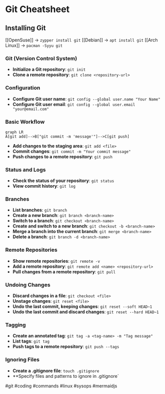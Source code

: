 # Git Cheatsheet
## Installing Git
[[OpenSuse]] -> `zypper install git`
[[Debian]] -> `apt install git`
[[Arch Linux]] -> `pacman -Syyu git`
### Git (Version Control System)
- **Initialize a Git repository**: `git init`
- **Clone a remote repository**: `git clone <repository-url>`
### Configuration
- **Configure Git user name**: `git config --global user.name "Your Name"`
- **Configure Git user email**: `git config --global user.email "your@email.com"`
### Basic Workflow
```mermaid
graph LR
A[git add]-->B["git commit -m 'message'"]-->C[git push]
```
- **Add changes to the staging area**: `git add <file>`
- **Commit changes**: `git commit -m "Your commit message"`
- **Push changes to a remote repository**: `git push`
### Status and Logs
- **Check the status of your repository**: `git status`
- **View commit history**: `git log`
### Branches
- **List branches**: `git branch`
- **Create a new branch**: `git branch <branch-name>`
- **Switch to a branch**: `git checkout <branch-name>`
- **Create and switch to a new branch**: `git checkout -b <branch-name>`
- **Merge a branch into the current branch**: `git merge <branch-name>`
- **Delete a branch**: `git branch -d <branch-name>`
### Remote Repositories
- **Show remote repositories**: `git remote -v`
- **Add a remote repository**: `git remote add <name> <repository-url>`
- **Pull changes from a remote repository**: `git pull`
### Undoing Changes
- **Discard changes in a file**: `git checkout <file>`
- **Unstage changes**: `git reset <file>`
- **Undo the last commit, keeping changes**: `git reset --soft HEAD~1`
- **Undo the last commit and discard changes**: `git reset --hard HEAD~1`
### Tagging
- **Create an annotated tag**: `git tag -a <tag-name> -m "Tag message"`
- **List tags**: `git tag`
- **Push tags to a remote repository**: `git push --tags`
### Ignoring Files
- **Create a .gitignore file**: `touch .gitignore`
- **Specify files and patterns to ignore in .gitignore`

#git #coding #commands #linux #sysops #mermaidjs